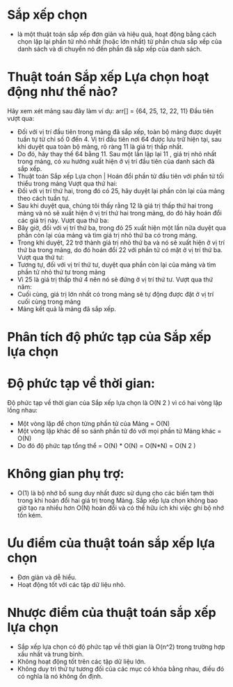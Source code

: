 # Sắp xếp chọn
- là một thuật toán sắp xếp đơn giản và hiệu quả, hoạt động bằng cách chọn lặp lại phần tử nhỏ nhất (hoặc lớn nhất) từ phần chưa sắp xếp của danh sách và di chuyển nó đến phần đã sắp xếp của danh sách.
# Thuật toán Sắp xếp Lựa chọn hoạt động như thế nào?
Hãy xem xét mảng sau đây làm ví dụ: arr[] = {64, 25, 12, 22, 11}
Đầu tiên vượt qua:
- Đối với vị trí đầu tiên trong mảng đã sắp xếp, toàn bộ mảng được duyệt tuần tự từ chỉ số 0 đến 4. Vị trí đầu tiên nơi 64 được lưu trữ hiện tại, sau khi duyệt qua toàn bộ mảng, rõ ràng 11 là giá trị thấp nhất.
- Do đó, hãy thay thế 64 bằng 11. Sau một lần lặp lại 11 , giá trị nhỏ nhất trong mảng, có xu hướng xuất hiện ở vị trí đầu tiên của danh sách đã sắp xếp.
- Thuật toán Sắp xếp Lựa chọn | Hoán đổi phần tử đầu tiên với phần tử tối thiểu trong mảng
  Vượt qua thứ hai:
- Đối với vị trí thứ hai, trong đó có 25, hãy duyệt lại phần còn lại của mảng theo cách tuần tự.
- Sau khi duyệt qua, chúng tôi thấy rằng 12 là giá trị thấp thứ hai trong mảng và nó sẽ xuất hiện ở vị trí thứ hai trong mảng, do đó hãy hoán đổi các giá trị này.
  Vượt qua thứ ba:
- Bây giờ, đối với vị trí thứ ba, trong đó 25 xuất hiện một lần nữa duyệt qua phần còn lại của mảng và tìm giá trị nhỏ thứ ba có trong mảng.
- Trong khi duyệt, 22 trở thành giá trị nhỏ thứ ba và nó sẽ xuất hiện ở vị trí thứ ba trong mảng, do đó hoán đổi 22 với phần tử có mặt ở vị trí thứ ba.
  Vượt qua thứ tư:
- Tương tự, đối với vị trí thứ tư, duyệt qua phần còn lại của mảng và tìm phần tử nhỏ thứ tư trong mảng
- Vì 25 là giá trị thấp thứ 4 nên nó sẽ đứng ở vị trí thứ tư.
  Vượt qua thứ năm:
- Cuối cùng, giá trị lớn nhất có trong mảng sẽ tự động được đặt ở vị trí cuối cùng trong mảng
- Mảng kết quả là mảng đã sắp xếp.
# Phân tích độ phức tạp của Sắp xếp lựa chọn
# Độ phức tạp về thời gian:
Độ phức tạp về thời gian của Sắp xếp lựa chọn là O(N 2 ) vì có hai vòng lặp lồng nhau:
- Một vòng lặp để chọn từng phần tử của Mảng = O(N)
- Một vòng lặp khác để so sánh phần tử đó với mọi phần tử Mảng khác = O(N)
- Do đó độ phức tạp tổng thể = O(N) * O(N) = O(N*N) = O(N 2 )
# Không gian phụ trợ:
- O(1) là bộ nhớ bổ sung duy nhất được sử dụng cho các biến tạm thời trong khi hoán đổi hai giá trị trong Mảng. Sắp xếp lựa chọn không bao giờ tạo ra nhiều hơn O(N) hoán đổi và có thể hữu ích khi việc ghi bộ nhớ tốn kém.
# Ưu điểm của thuật toán sắp xếp lựa chọn
- Đơn giản và dễ hiểu.
- Hoạt động tốt với các tập dữ liệu nhỏ.
# Nhược điểm của thuật toán sắp xếp lựa chọn
- Sắp xếp lựa chọn có độ phức tạp về thời gian là O(n^2) trong trường hợp xấu nhất và trung bình.
- Không hoạt động tốt trên các tập dữ liệu lớn.
- Không duy trì thứ tự tương đối của các mục có khóa bằng nhau, điều đó có nghĩa là nó không ổn định.
